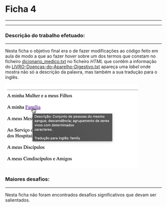 # Ficha 4
___
___
### Descrição do trabalho efetuado:
___
Nesta ficha o objetivo final era o de fazer modificações 
ao código feito em aula de modo a que ao fazer _hover_ sobre
um dos termos que constam no ficheiro [dicionario_medico.txt](..%2FDados%2Fdicionario_medico.txt)
no ficheiro _HTML_ que contêm a informação do [LIVRO-Doenças-do-Aparelho-Digestivo.txt](LIVRO-Doen%C3%A7as-do-Aparelho-Digestivo.txt)
apareça uma _label_ onde mostra não só a descrição da palavra,
mas também a sua tradução para o inglês.

![img.png](..%2FDados%2Fimg.png)

### Maiores desafios:
___
Nesta ficha não foram encontrados desafios significativos 
que devam ser salientados.